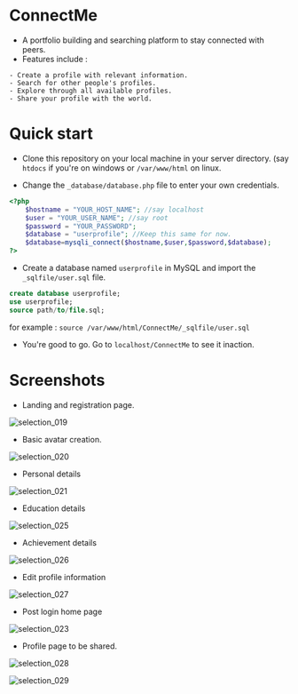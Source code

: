 # ConnectMe
- A portfolio building and searching platform to stay connected with peers.
- Features include : 
```
- Create a profile with relevant information.
- Search for other people's profiles.
- Explore through all available profiles.
- Share your profile with the world.
```

# Quick start
- Clone this repository on your local machine in your server directory.
(say <code>htdocs</code> if you're on windows or <code>/var/www/html</code> on linux.

- Change the <code>_database/database.php</code> file to enter your own credentials.
```php
<?php
    $hostname = "YOUR_HOST_NAME"; //say localhost
    $user = "YOUR_USER_NAME"; //say root
    $password = "YOUR_PASSWORD";
    $database = "userprofile"; //Keep this same for now.
    $database=mysqli_connect($hostname,$user,$password,$database);
?>
```
- Create a database named <code>userprofile</code> in MySQL and import the <code>_sqlfile/user.sql</code> file.
```SQL
create database userprofile;
use userprofile;
source path/to/file.sql;
```
for example : <code>source /var/www/html/ConnectMe/_sqlfile/user.sql </code>

- You're good to go. Go to <code>localhost/ConnectMe</code> to see it inaction.

# Screenshots
- Landing and registration page.

![selection_019](https://cloud.githubusercontent.com/assets/15071438/20595188/fefb84d2-b25e-11e6-88d1-cf4e98b5c15b.png)

- Basic avatar creation.

![selection_020](https://cloud.githubusercontent.com/assets/15071438/20595190/fefddb7e-b25e-11e6-8b2f-83c803ff0c2e.png)

- Personal details

![selection_021](https://cloud.githubusercontent.com/assets/15071438/20595189/fefcaf7e-b25e-11e6-9c4f-2cf59bd63137.png)

- Education details

![selection_025](https://cloud.githubusercontent.com/assets/15071438/20646881/edf9ca06-b4aa-11e6-90cc-c7ad9cac56fd.png)

- Achievement details

![selection_026](https://cloud.githubusercontent.com/assets/15071438/20646882/edfdbab2-b4aa-11e6-83b2-4e6475a6936f.png)

- Edit profile information

![selection_027](https://cloud.githubusercontent.com/assets/15071438/20646883/ee027228-b4aa-11e6-9f82-6004a23e1afc.png)

- Post login home page

![selection_023](https://cloud.githubusercontent.com/assets/15071438/20595192/ff095f12-b25e-11e6-92af-f712631200c2.png)

- Profile page to be shared.

![selection_028](https://cloud.githubusercontent.com/assets/15071438/20646884/ee08c34e-b4aa-11e6-959f-09ce51d28712.png)

![selection_029](https://cloud.githubusercontent.com/assets/15071438/20646886/ee0d0e36-b4aa-11e6-904d-7ea60cc02f6c.png)





